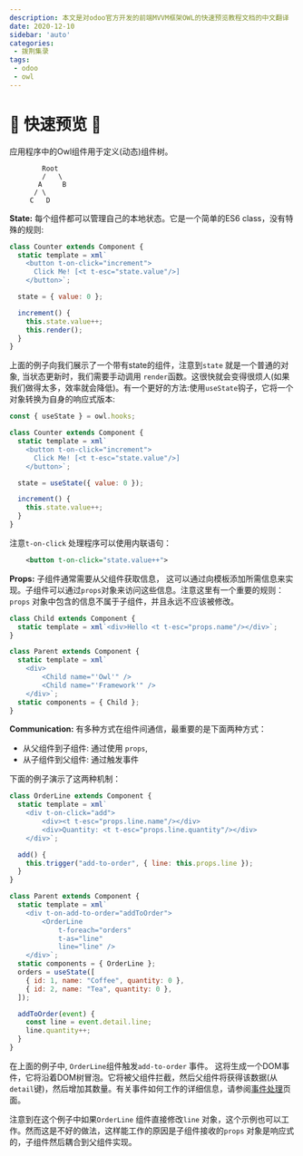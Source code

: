 ```yaml
---
description: 本文是对odoo官方开发的前端MVVM框架OWL的快速预览教程文档的中文翻译
date: 2020-12-10
sidebar: 'auto'
categories:
 - 拨荆集录
tags:
 - odoo
 - owl
---
```


# 🦉 快速预览 🦉

应用程序中的Owl组件用于定义(动态)组件树。

```
        Root
        /   \
       A     B
      / \
     C   D
```

**State:** 每个组件都可以管理自己的本地状态。它是一个简单的ES6 class，没有特殊的规则:

```js
class Counter extends Component {
  static template = xml`
    <button t-on-click="increment">
      Click Me! [<t t-esc="state.value"/>]
    </button>`;

  state = { value: 0 };

  increment() {
    this.state.value++;
    this.render();
  }
}
```

上面的例子向我们展示了一个带有state的组件，注意到`state` 就是一个普通的对象, 当状态更新时，我们需要手动调用 `render`函数。这很快就会变得很烦人(如果我们做得太多，效率就会降低)。有一个更好的方法:使用`useState`钩子，它将一个对象转换为自身的响应式版本:

```js
const { useState } = owl.hooks;

class Counter extends Component {
  static template = xml`
    <button t-on-click="increment">
      Click Me! [<t t-esc="state.value"/>]
    </button>`;

  state = useState({ value: 0 });

  increment() {
    this.state.value++;
  }
}
```

注意`t-on-click` 处理程序可以使用内联语句：

```xml
    <button t-on-click="state.value++">
```

**Props:** 子组件通常需要从父组件获取信息， 这可以通过向模板添加所需信息来实现。子组件可以通过`props`对象来访问这些信息。注意这里有一个重要的规则：`props` 对象中包含的信息不属于子组件，并且永远不应该被修改。

```js
class Child extends Component {
  static template = xml`<div>Hello <t t-esc="props.name"/></div>`;
}

class Parent extends Component {
  static template = xml`
    <div>
        <Child name="'Owl'" />
        <Child name="'Framework'" />
    </div>`;
  static components = { Child };
}
```

**Communication:** 有多种方式在组件间通信，最重要的是下面两种方式：

- 从父组件到子组件: 通过使用 `props`,
- 从子组件到父组件: 通过触发事件

下面的例子演示了这两种机制：

```js
class OrderLine extends Component {
  static template = xml`
    <div t-on-click="add">
        <div><t t-esc="props.line.name"/></div>
        <div>Quantity: <t t-esc="props.line.quantity"/></div>
    </div>`;

  add() {
    this.trigger("add-to-order", { line: this.props.line });
  }
}

class Parent extends Component {
  static template = xml`
    <div t-on-add-to-order="addToOrder">
        <OrderLine
            t-foreach="orders"
            t-as="line"
            line="line" />
    </div>`;
  static components = { OrderLine };
  orders = useState([
    { id: 1, name: "Coffee", quantity: 0 },
    { id: 2, name: "Tea", quantity: 0 },
  ]);

  addToOrder(event) {
    const line = event.detail.line;
    line.quantity++;
  }
}
```

在上面的例子中, `OrderLine`组件触发`add-to-order` 事件。 这将生成一个DOM事件，它将沿着DOM树冒泡。它将被父组件拦截，然后父组件将获得该数据(从`detail`键)，然后增加其数量。有关事件如何工作的详细信息，请参阅[事件处理](../reference/event_handling.md)页面。 

注意到在这个例子中如果`OrderLine` 组件直接修改`line` 对象，这个示例也可以工作。然而这是不好的做法，这样能工作的原因是子组件接收的`props` 对象是响应式的，子组件然后耦合到父组件实现。